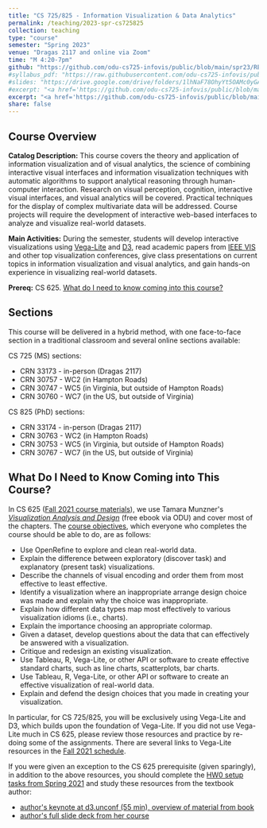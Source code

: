 ```yaml
---
title: "CS 725/825 - Information Visualization & Data Analytics"
permalink: /teaching/2023-spr-cs725825
collection: teaching
type: "course"
semester: "Spring 2023"
venue: "Dragas 2117 and online via Zoom"
time: "M 4:20-7pm"
github: "https://github.com/odu-cs725-infovis/public/blob/main/spr23/README.md"
#syllabus_pdf: "https://raw.githubusercontent.com/odu-cs725-infovis/public/main/spr23/syllabus.pdf"
#slides: "https://drive.google.com/drive/folders/1lhNaF78OhyYt5OAMc0yGA5FbFkg1uf_g?usp=sharing"
#excerpt: "<a href='https://github.com/odu-cs725-infovis/public/blob/main/spr23/README.md' target='_blank'><i class='fab fa-fw fa-github' style='color:#171516'></i></a>  <a href='https://raw.githubusercontent.com/odu-cs725-infovis/public/main/spr23/syllabus.pdf' target='_blank'><i class='fas fa-solid fa-file-pdf' style='color:#f70e0c'></i></a> &nbsp; **Catalog Description:** This course covers the theory and application of information visualization and of visual analytics, the science of combining interactive visual interfaces and information visualization techniques with automatic algorithms to support analytical reasoning through human-computer interaction. Research on visual perception, cognition, interactive visual interfaces, and visual analytics will be covered. Practical techniques for the display of complex multivariate data will be addressed. Course projects will require the development of interactive web-based interfaces to analyze and visualize real-world datasets.  Prerequisite: CS 625 (Data Visualization)"
excerpt: "<a href='https://github.com/odu-cs725-infovis/public/blob/main/spr23/README.md' target='_blank'><i class='fab fa-fw fa-github' style='color:#171516'></i></a>  &nbsp; **Catalog Description:** This course covers the theory and application of information visualization and of visual analytics, the science of combining interactive visual interfaces and information visualization techniques with automatic algorithms to support analytical reasoning through human-computer interaction. Research on visual perception, cognition, interactive visual interfaces, and visual analytics will be covered. Practical techniques for the display of complex multivariate data will be addressed. Course projects will require the development of interactive web-based interfaces to analyze and visualize real-world datasets.  Prerequisite: CS 625 (Data Visualization)"
share: false
---
```


## Course Overview

**Catalog Description:** This course covers the theory and application of information visualization and of visual analytics, the science of combining interactive visual interfaces and information visualization techniques with automatic algorithms to support analytical reasoning through human-computer interaction. Research on visual perception, cognition, interactive visual interfaces, and visual analytics will be covered. Practical techniques for the display of complex multivariate data will be addressed. Course projects will require the development of interactive web-based interfaces to analyze and visualize real-world datasets. 

**Main Activities:** During the semester, students will develop interactive visualizations using [Vega-Lite](https://vega.github.io/vega-lite/) and [D3](https://d3js.org/), read academic papers from [IEEE VIS](https://ieeevis.org/) and other top visualization conferences, give class presentations on current topics in information visualization and visual analytics, and gain hands-on experience in visualizing real-world datasets. 

**Prereq:** CS 625.  [What do I need to know coming into this course?](#prereq)

## Sections

This course will be delivered in a hybrid method, with one face-to-face section in a traditional classroom and several online sections available:

CS 725 (MS) sections:

* CRN 33173 - in-person (Dragas 2117)
* CRN 30757 - WC2 (in Hampton Roads)
* CRN 30747 - WC5 (in Virginia, but outside of Hampton Roads)
* CRN 30760 - WC7 (in the US, but outside of Virginia)

CS 825 (PhD) sections:

* CRN 33174 - in-person (Dragas 2117)
* CRN 30763 - WC2 (in Hampton Roads)
* CRN 30753 - WC5 (in Virginia, but outside of Hampton Roads)
* CRN 30767 - WC7 (in the US, but outside of Virginia)

<a name="prereq"></a>
## What Do I Need to Know Coming into This Course?

In CS 625 ([Fall 2021 course materials](https://github.com/odu-cs625-datavis/public/blob/main/fall21/README.md)), we use Tamara Munzner's [*Visualization Analysis and Design*](https://go.oreilly.com/old-dominion-university//library/view/visualization-analysis-and/9781466508910/) (free ebook via ODU) and cover most of the chapters. The [course objectives](https://github.com/odu-cs625-datavis/public/blob/main/fall21/syllabus.md#course-objectives), which everyone who completes the course should be able to do, are as follows:
* Use OpenRefine to explore and clean real-world data.
* Explain the difference between exploratory (discover task) and explanatory (present task) visualizations.
* Describe the channels of visual encoding and order them from most effective to least effective.
* Identify a visualization where an inappropriate arrange design choice was made and explain why the choice was inappropriate.
* Explain how different data types map most effectively to various visualization idioms (i.e., charts).
* Explain the importance choosing an appropriate colormap.
* Given a dataset, develop questions about the data that can effectively be answered with a visualization.
* Critique and redesign an existing visualization.
* Use Tableau, R, Vega-Lite, or other API or software to create effective standard charts, such as line charts, scatterplots, bar charts.
* Use Tableau, R, Vega-Lite, or other API or software to create an effective visualization of real-world data.
* Explain and defend the design choices that you made in creating your visualization.

In particular, for CS 725/825, you will be exclusively using Vega-Lite and D3, which builds upon the foundation of Vega-Lite. If you did not use Vega-Lite much in CS 625, please review those resources and practice by re-doing some of the assignments.  There are several links to Vega-Lite resources in the [Fall 2021 schedule](https://github.com/odu-cs625-datavis/public/blob/main/fall21/README.md).

If you were given an exception to the CS 625 prerequisite (given sparingly), in addition to the above resources, you should complete the [HW0 setup tasks from Spring 2021](https://github.com/odu-cs725-infovis/public/blob/main/spr21/HW0.md) and study these resources from the textbook author:
* [author's keynote at d3.unconf (55 min), overview of material from book](https://www.youtube.com/watch?v=jVC6SQS23ak)
* [author's full slide deck from her course](https://www.cs.ubc.ca/~tmm/talks.html#vadallslides)
